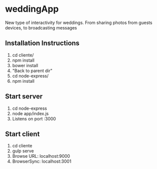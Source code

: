 # weddingApp
New type of interactivity for weddings. From sharing photos from guests devices, to broadcasting messages

## Installation Instructions
1. cd cliente/
2. npm install
3. bower install
4. "Back to parent dir"
5. cd node-express/
6. npm install

## Start server
1. cd node-express
2. node app/index.js
3. Listens on port :3000

## Start client
1. cd cliente
2. gulp serve
3. Browse URL: localhost:9000
4. BrowserSync: localhost:3001
